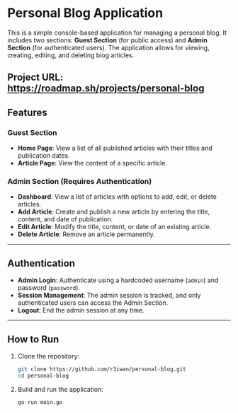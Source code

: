 # Personal Blog Application

This is a simple console-based application for managing a personal blog. It includes two sections: **Guest Section** (for public access) and **Admin Section** (for authenticated users). The application allows for viewing, creating, editing, and deleting blog articles.

Project URL: https://roadmap.sh/projects/personal-blog
---

## Features

### Guest Section
- **Home Page**: View a list of all published articles with their titles and publication dates.
- **Article Page**: View the content of a specific article.

### Admin Section (Requires Authentication)
- **Dashboard**: View a list of articles with options to add, edit, or delete articles.
- **Add Article**: Create and publish a new article by entering the title, content, and date of publication.
- **Edit Article**: Modify the title, content, or date of an existing article.
- **Delete Article**: Remove an article permanently.

---

## Authentication
- **Admin Login**: Authenticate using a hardcoded username (`admin`) and password (`password`).
- **Session Management**: The admin session is tracked, and only authenticated users can access the Admin Section.
- **Logout**: End the admin session at any time.

---

## How to Run

1. Clone the repository:
   ```bash
   git clone https://github.com/r3iwan/personal-blog.git
   cd personal-blog
2. Build and run the application:
   ```bash
   go run main.go
